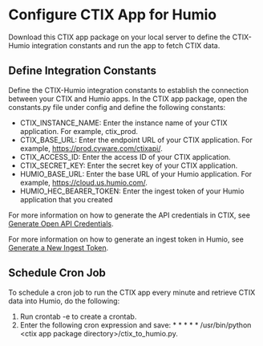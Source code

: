 # Configure CTIX App for Humio

Download this CTIX app package on your local server to define the CTIX-Humio integration constants and run the app to fetch CTIX data.

## Define Integration Constants

Define the CTIX-Humio integration constants to establish the connection between your CTIX and Humio apps. In the CTIX app package, open the constants.py file under config and define the following constants:

* CTIX_INSTANCE_NAME: Enter the instance name of your CTIX application. For example, ctix_prod.
* CTIX_BASE_URL: Enter the endpoint URL of your CTIX application. For example, https://prod.cyware.com/ctixapi/.
* CTIX_ACCESS_ID: Enter the access ID of your CTIX application.
* CTIX_SECRET_KEY: Enter the secret key of your CTIX application.
* HUMIO_BASE_URL: Enter the base URL of your Humio application. For example, https://cloud.us.humio.com/.
* HUMIO_HEC_BEARER_TOKEN: Enter the ingest token of your Humio application that you created

For more information on how to generate the API credentials in CTIX, see [Generate Open API Credentials](https://techdocs.cyware.com/en/299670-447852-configure-open-api.html#UUID-8cf6c276-1af8-65fb-5fd1-995a016a7703_section-idm4659587550920033321460492648).

For more information on how to generate an ingest token in Humio, see [Generate a New Ingest Token](https://library.humio.com/falcon-logscale/ingesting-data-tokens.html#ingesting-data-tokens-generate).

## Schedule Cron Job

To schedule a cron job to run the CTIX app every minute and retrieve CTIX data into Humio, do the following:

1. Run crontab -e to create a crontab.
2. Enter the following cron expression and save: * * * * * /usr/bin/python &lt;ctix app package directory>/ctix_to_humio.py.
